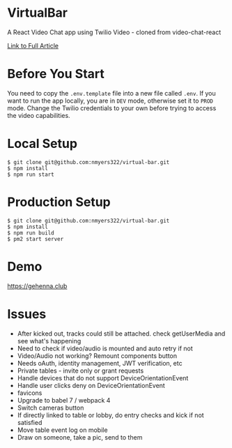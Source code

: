 # VirtualBar
A React Video Chat app using Twilio Video - cloned from video-chat-react

[Link to Full Article](https://www.twilio.com/blog/2018/03/video-chat-react.html)

# Before You Start

You need to copy the `.env.template` file into a new file called `.env`. If you want to run the app locally, you are in `DEV` mode, otherwise set it to `PROD` mode. Change the Twilio credentials to your own before trying to access the video capabilities.

# Local Setup

```
$ git clone git@github.com:nmyers322/virtual-bar.git
$ npm install
$ npm run start
```

# Production Setup
```
$ git clone git@github.com:nmyers322/virtual-bar.git
$ npm install
$ npm run build
$ pm2 start server
```

# Demo

https://gehenna.club

# Issues
* After kicked out, tracks could still be attached. check getUserMedia and see what's happening
* Need to check if video/audio is mounted and auto retry if not
* Video/Audio not working? Remount components button
* Needs oAuth, identity management, JWT verification, etc
* Private tables - invite only or grant requests
* Handle devices that do not support DeviceOrientationEvent
* Handle user clicks deny on DeviceOrientationEvent
* favicons
* Upgrade to babel 7 / webpack 4
* Switch cameras button
* If directly linked to table or lobby, do entry checks and kick if not satisfied
* Move table event log on mobile
* Draw on someone, take a pic, send to them